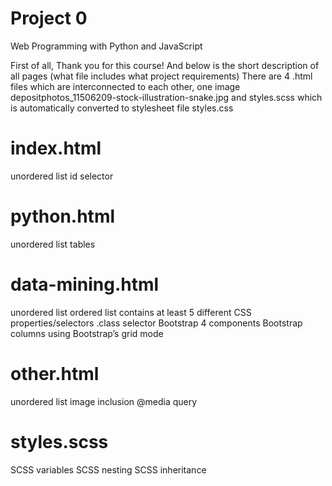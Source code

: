 # Project 0

Web Programming with Python and JavaScript

First of all, Thank you for this course!
And below is the short description of all pages (what file includes what project requirements)
There are 4 .html files which are interconnected to each other, one image depositphotos_11506209-stock-illustration-snake.jpg and styles.scss which is automatically converted to stylesheet file styles.css

# index.html
unordered list
id selector

# python.html
unordered list
tables

# data-mining.html
unordered list
ordered list
contains at least 5 different CSS properties/selectors
.class selector
Bootstrap 4 components
Bootstrap columns using Bootstrap’s grid mode

# other.html
unordered list
image inclusion
@media query

# styles.scss
SCSS variables
SCSS nesting
SCSS inheritance
